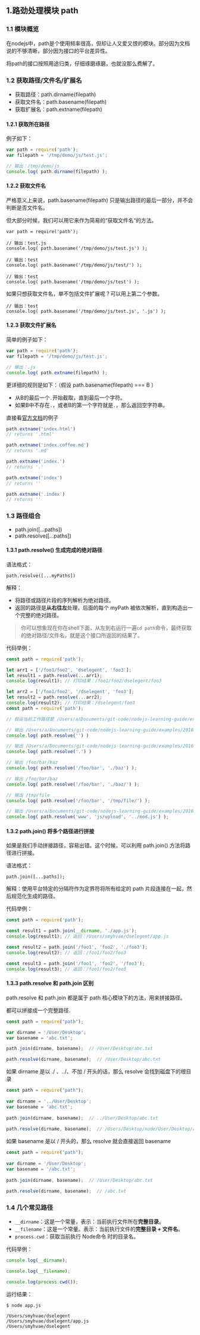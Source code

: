## 1.路劲处理模块 path

### 1.1 模块概览

在nodejs中，path是个使用频率很高，但却让人又爱又恨的模块。部分因为文档说的不够清晰，部分因为接口的平台差异性。

将path的接口按照用途归类，仔细琢磨琢磨，也就没那么费解了。

### 1.2 获取路径/文件名/扩展名

- 获取路径：path.dirname(filepath)
- 获取文件名：path.basename(filepath)
- 获取扩展名：path.extname(filepath)

#### 1.2.1 获取所在路径

例子如下：

```JavaScript
var path = require('path');
var filepath = '/tmp/demo/js/test.js';

// 输出：/tmp/demo/js
console.log( path.dirname(filepath) );
```

#### 1.2.2 获取文件名

严格意义上来说，path.basename(filepath) 只是输出路径的最后一部分，并不会判断是否文件名。

但大部分时候，我们可以用它来作为简易的“获取文件名“的方法。

```
var path = require('path');

// 输出：test.js
console.log( path.basename('/tmp/demo/js/test.js') );

// 输出：test
console.log( path.basename('/tmp/demo/js/test/') );

// 输出：test
console.log( path.basename('/tmp/demo/js/test') );
```

如果只想获取文件名，单不包括文件扩展呢？可以用上第二个参数。

```
// 输出：test
console.log( path.basename('/tmp/demo/js/test.js', '.js') );
```

#### 1.2.3 获取文件扩展名

简单的例子如下：

```JavaScript
var path = require('path');
var filepath = '/tmp/demo/js/test.js';

// 输出：.js
console.log( path.extname(filepath) );
```

更详细的规则是如下：（假设 path.basename(filepath) === B ）

- 从B的最后一个`.`开始截取，直到最后一个字符。
- 如果B中不存在`.`，或者B的第一个字符就是`.`，那么返回空字符串。

直接看[官方文档](https://gitee.com/link?target=https%3A%2F%2Fnodejs.org%2Fapi%2Fpath.html%23path_path_extname_path)的例子

```JavaScript
path.extname('index.html')
// returns '.html'

path.extname('index.coffee.md')
// returns '.md'

path.extname('index.')
// returns '.'

path.extname('index')
// returns ''

path.extname('.index')
// returns ''
```

### 1.3 路径组合

- path.join([...paths])
- path.resolve([...paths])

#### 1.3.1 path.resolve() 生成完成的绝对路径

语法格式：

```
path.resolve([...myPaths])
```

解释：

- 将路径或路径片段的序列解析为绝对路径。
- 返回的路径是**从右往左**处理，后面的每个 myPath 被依次解析，直到构造出一个完整的绝对路径。

> 你可以想象现在你在shell下面，从左到右运行一遍`cd path`命令，最终获取的绝对路径/文件名，就是这个接口所返回的结果了。

代码举例：

```javascript
const path = require('path');

let arr1 = ['/foo1/foo2', 'dselegent', 'foo3'];
let result1 = path.resolve(...arr1);
console.log(result1); // 打印结果：/foo1/foo2/dselegent/foo3

let arr2 = ['/foo1/foo2', '/dselegent', 'foo3'];
let result2 = path.resolve(...arr2);
console.log(result2); // 打印结果：/dselegent/foo3
const path = require('path');

// 假设当前工作路径是 /Users/a/Documents/git-code/nodejs-learning-guide/examples/2016.11.08-node-path

// 输出 /Users/a/Documents/git-code/nodejs-learning-guide/examples/2016.11.08-node-path
console.log( path.resolve('') )

// 输出 /Users/a/Documents/git-code/nodejs-learning-guide/examples/2016.11.08-node-path
console.log( path.resolve('.') )

// 输出 /foo/bar/baz
console.log( path.resolve('/foo/bar', './baz') );

// 输出 /foo/bar/baz
console.log( path.resolve('/foo/bar', './baz/') );

// 输出 /tmp/file
console.log( path.resolve('/foo/bar', '/tmp/file/') );

// 输出 /Users/a/Documents/git-code/nodejs-learning-guide/examples/2016.11.08-node-path/www/js/mod.js
console.log( path.resolve('www', 'js/upload', '../mod.js') );
```

#### 1.3.2 path.join() 将多个路径进行拼接

如果是我们手动拼接路径，容易出错。这个时候，可以利用 path.join() 方法将路径进行拼接。

语法格式：

```
path.join([...paths]);
```

解释：使用平台特定的分隔符作为定界符将所有给定的 path 片段连接在一起，然后规范化生成的路径。

代码举例：

```javascript
const path = require('path');

const result1 = path.join(__dirname, './app.js');
console.log(result1); // 返回：/Users/smyhvae/dselegent/app.js

const result2 = path.join('/foo1', 'foo2', './foo3');
console.log(result2); // 返回：/foo1/foo2/foo3

const result3 = path.join('/foo1', 'foo2', '/foo3');
console.log(result3); // 返回：/foo1/foo2/foo3
```

#### 1.3.3 path.resolve 和 path.join 区别

path.resolve 和 path.join 都是属于 path 核心模块下的方法，用来拼接路径。

都可以拼接成一个完整路径.

```javascript
const path = require("path");

var dirname = '/User/Desktop';
var basename = 'abc.txt';

path.join(dirname, basename);  // /User/Desktop/abc.txt

path.resolve(dirname, basename);  // /User/Desktop/abc.txt
```

如果 dirname 是以 ./ 、../、不加 / 开头的话，那么 resolve 会找到磁盘下的根目录

```javascript
const path = require("path");
 
var dirname = '../User/Desktop';
var basename = 'abc.txt';
 
path.join(dirname, basename);  // ../User/Desktop/abc.txt
 
path.resolve(dirname, basename);  // /Users/Desktop/node/User/Desktop/abc.txt
```

如果 basename 是以 / 开头的，那么 resolve 就会直接返回 basename

```javascript
const path = require("path");
 
var dirname = '/User/Desktop';
var basename = '/abc.txt';
 
path.join(dirname, basename);  // /User/Desktop/abc.txt
 
path.resolve(dirname, basename);  // /abc.txt
```

### 1.4 几个常见路径

- `__dirname`：这是一个常量，表示：当前执行文件所在**完整目录**。
- `__filename`：这是一个常量。表示：当前执行文件的**完整目录 + 文件名**。
- `process.cwd`：获取当前执行 Node命令 时的目录名。

代码举例：

```js
console.log(__dirname);

console.log(__filename);

console.log(process.cwd());
```

运行结果：

```shell
$ node app.js

/Users/smyhvae/dselegent
/Users/smyhvae/dselegent/app.js
/Users/smyhvae/dselegent
```

